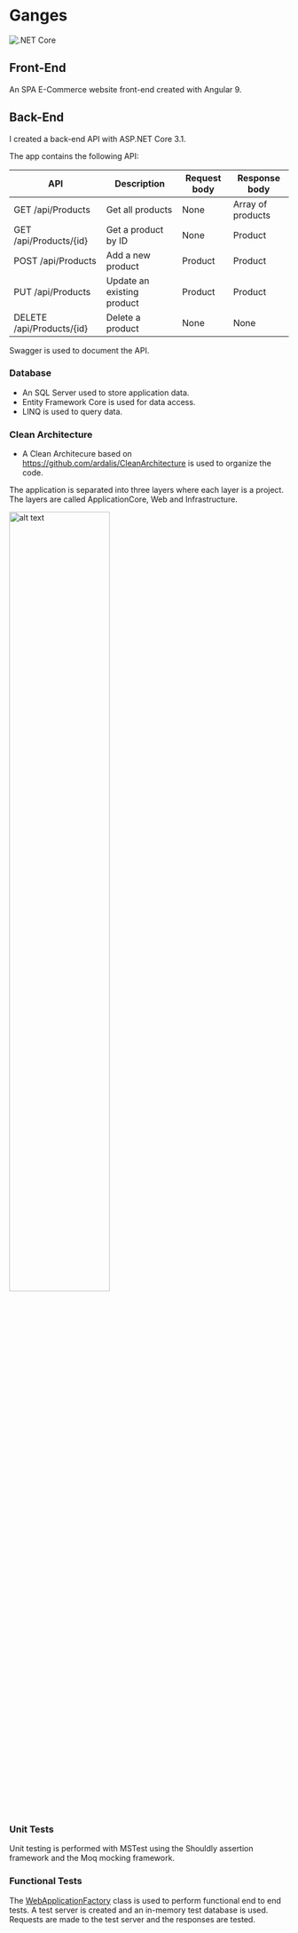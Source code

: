 # Ganges

![.NET Core](https://github.com/gchurch/Ganges/workflows/.NET%20Core/badge.svg?branch=master)

## Front-End

An SPA E-Commerce website front-end created with Angular 9.


## Back-End

I created a back-end API with ASP.NET Core 3.1.

The app contains the following API:

| API                       | Description                | Request body | Response body     |
| ------------------------- | -------------------------- | ------------ | ----------------- |
| GET /api/Products         | Get all products           | None         | Array of products |
| GET /api/Products/{id}    | Get a product by ID        | None         | Product           |
| POST /api/Products        | Add a new product          | Product      | Product           |
| PUT /api/Products         | Update an existing product | Product      | Product           |
| DELETE /api/Products/{id} | Delete a product           | None         | None              |

Swagger is used to document the API.

### Database

- An SQL Server used to store application data.
- Entity Framework Core is used for data access.
- LINQ is used to query data.

### Clean Architecture

- A Clean Architecure based on https://github.com/ardalis/CleanArchitecture is used to organize the code.

The application is separated into three layers where each layer is a project. The layers are called ApplicationCore, Web and Infrastructure.

<img src="https://miro.medium.com/max/2750/0*lwCWXSNctrUUYeLR.png" alt="alt text" width="60%">

### Unit Tests

Unit testing is performed with MSTest using the Shouldly assertion framework and the Moq mocking framework.

### Functional Tests

The [WebApplicationFactory](https://docs.microsoft.com/en-us/dotnet/api/microsoft.aspnetcore.mvc.testing.webapplicationfactory-1?view=aspnetcore-3.0) class is used to perform functional end to end tests. A test server is created and an in-memory test database is used. Requests are made to the test server and the responses are tested.
